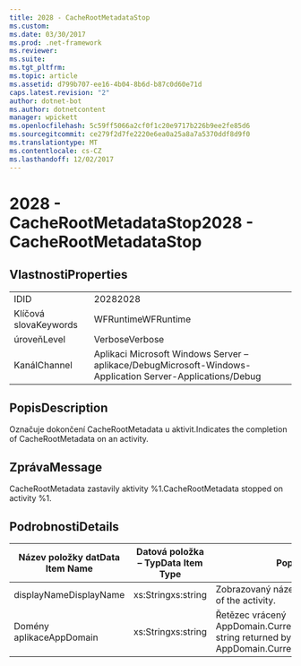 ```yaml
---
title: 2028 - CacheRootMetadataStop
ms.custom: 
ms.date: 03/30/2017
ms.prod: .net-framework
ms.reviewer: 
ms.suite: 
ms.tgt_pltfrm: 
ms.topic: article
ms.assetid: d799b707-ee16-4b04-8b6d-b87c0d60e71d
caps.latest.revision: "2"
author: dotnet-bot
ms.author: dotnetcontent
manager: wpickett
ms.openlocfilehash: 5c59ff5066a2cf0f1c20e9717b226b9ee2fe85d6
ms.sourcegitcommit: ce279f2d7fe2220e6ea0a25a8a7a5370ddf8d9f0
ms.translationtype: MT
ms.contentlocale: cs-CZ
ms.lasthandoff: 12/02/2017
---
```

# <a name="2028---cacherootmetadatastop"></a><span data-ttu-id="0899a-102">2028 - CacheRootMetadataStop</span><span class="sxs-lookup"><span data-stu-id="0899a-102">2028 - CacheRootMetadataStop</span></span>
## <a name="properties"></a><span data-ttu-id="0899a-103">Vlastnosti</span><span class="sxs-lookup"><span data-stu-id="0899a-103">Properties</span></span>  
  
|||  
|-|-|  
|<span data-ttu-id="0899a-104">ID</span><span class="sxs-lookup"><span data-stu-id="0899a-104">ID</span></span>|<span data-ttu-id="0899a-105">2028</span><span class="sxs-lookup"><span data-stu-id="0899a-105">2028</span></span>|  
|<span data-ttu-id="0899a-106">Klíčová slova</span><span class="sxs-lookup"><span data-stu-id="0899a-106">Keywords</span></span>|<span data-ttu-id="0899a-107">WFRuntime</span><span class="sxs-lookup"><span data-stu-id="0899a-107">WFRuntime</span></span>|  
|<span data-ttu-id="0899a-108">úroveň</span><span class="sxs-lookup"><span data-stu-id="0899a-108">Level</span></span>|<span data-ttu-id="0899a-109">Verbose</span><span class="sxs-lookup"><span data-stu-id="0899a-109">Verbose</span></span>|  
|<span data-ttu-id="0899a-110">Kanál</span><span class="sxs-lookup"><span data-stu-id="0899a-110">Channel</span></span>|<span data-ttu-id="0899a-111">Aplikaci Microsoft Windows Server – aplikace/Debug</span><span class="sxs-lookup"><span data-stu-id="0899a-111">Microsoft-Windows-Application Server-Applications/Debug</span></span>|  
  
## <a name="description"></a><span data-ttu-id="0899a-112">Popis</span><span class="sxs-lookup"><span data-stu-id="0899a-112">Description</span></span>  
 <span data-ttu-id="0899a-113">Označuje dokončení CacheRootMetadata u aktivit.</span><span class="sxs-lookup"><span data-stu-id="0899a-113">Indicates the completion of CacheRootMetadata on an activity.</span></span>  
  
## <a name="message"></a><span data-ttu-id="0899a-114">Zpráva</span><span class="sxs-lookup"><span data-stu-id="0899a-114">Message</span></span>  
 <span data-ttu-id="0899a-115">CacheRootMetadata zastavily aktivity %1.</span><span class="sxs-lookup"><span data-stu-id="0899a-115">CacheRootMetadata stopped on activity %1.</span></span>  
  
## <a name="details"></a><span data-ttu-id="0899a-116">Podrobnosti</span><span class="sxs-lookup"><span data-stu-id="0899a-116">Details</span></span>  
  
|<span data-ttu-id="0899a-117">Název položky dat</span><span class="sxs-lookup"><span data-stu-id="0899a-117">Data Item Name</span></span>|<span data-ttu-id="0899a-118">Datová položka – Typ</span><span class="sxs-lookup"><span data-stu-id="0899a-118">Data Item Type</span></span>|<span data-ttu-id="0899a-119">Popis</span><span class="sxs-lookup"><span data-stu-id="0899a-119">Description</span></span>|  
|--------------------|--------------------|-----------------|  
|<span data-ttu-id="0899a-120">displayName</span><span class="sxs-lookup"><span data-stu-id="0899a-120">DisplayName</span></span>|<span data-ttu-id="0899a-121">xs:String</span><span class="sxs-lookup"><span data-stu-id="0899a-121">xs:string</span></span>|<span data-ttu-id="0899a-122">Zobrazovaný název aktivity.</span><span class="sxs-lookup"><span data-stu-id="0899a-122">The display name of the activity.</span></span>|  
|<span data-ttu-id="0899a-123">Domény aplikace</span><span class="sxs-lookup"><span data-stu-id="0899a-123">AppDomain</span></span>|<span data-ttu-id="0899a-124">xs:String</span><span class="sxs-lookup"><span data-stu-id="0899a-124">xs:string</span></span>|<span data-ttu-id="0899a-125">Řetězec vrácený AppDomain.CurrentDomain.FriendlyName.</span><span class="sxs-lookup"><span data-stu-id="0899a-125">The string returned by AppDomain.CurrentDomain.FriendlyName.</span></span>|
